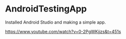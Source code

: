 # AndroidTestingApp

Installed Android Studio and making a simple app.

https://www.youtube.com/watch?v=0-2PgWKjjzs&t=451s
